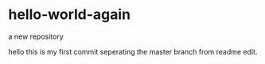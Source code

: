 # hello-world-again
a new repository


hello this is my first commit
seperating the master branch from readme edit.

